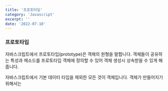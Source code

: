 ```yaml
---
title: '프로토타입'
category: 'Javascript'
excerpt: ''
date: '2022-07-10'
---
```


### 프로토타입

자바스크립트에서 프로토타입(prototype)은 객체의 원형을 말합니다. 객체들이 공유하는 특성과 메소드를 프로토타입 객체에 정의할 수 있어 객체 생성시 상속받을 수 있게 해줍니다.

자바스크립트에서 기본 데이터 타입을 제외한 모든 것이 객체입니다. 객체가 만들어지기 위해서는 